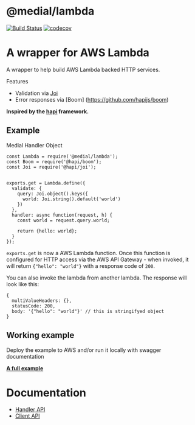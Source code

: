 # @medial/lambda
[![Build Status](https://travis-ci.com/medial-io/lambda.svg?branch=master)](https://travis-ci.com/github/medial-io/lambda)
[![codecov](https://codecov.io/gh/medial-io/lambda/branch/master/graph/badge.svg)](https://codecov.io/gh/medial-io/lambda)


# A wrapper for AWS Lambda 
A wrapper to help build AWS Lambda backed HTTP services.

Features
 - Validation via [Joi](https://github.com/hapijs/joi)
 - Error responses via [Boom] (https://github.com/hapijs/boom)

**Inspired by the [hapi](https://hapi.dev/) framework.**

## Example

Medial Handler Object

```
const Lambda = require('@medial/lambda');
const Boom = require('@hapi/boom');
const Joi = require('@hapi/joi');


exports.get = Lambda.define({
  validate: {
    query: Joi.object().keys({
      world: Joi.string().default('world')
    })
  },
  handler: async function(request, h) {
    const world = request.query.world;

    return {hello: world};
  }
});
```
`exports.get` is now a AWS Lambda function. Once this function is configured for HTTP access via the AWS API Gateway - when invoked, it will return ```{"hello": "world"}``` with a response code of `200`.

You can also invoke the lambda from another lambda. The response will look like this: 
```
{
  multiValueHeaders: {},
  statusCode: 200,
  body: '{"hello": "world"}' // this is stringifyed object 
}
```
## Working example
Deploy the example to AWS and/or run it locally with swagger documentation

**[A full example](https://github.com/medial-io/lambda-example)**

# Documentation
 - [Handler API](docs/HANDLER-API.md)
 - [Client API](docs/CLIENT-API.md)

